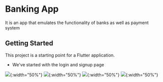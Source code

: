 # Banking App
It is an app that emulates the functionality of banks as well as payment system

## Getting Started

This project is a starting point for a Flutter application.

- We've started with the login and signup page

![](https://github.com/Perception12/flutter_banking_ui/blob/main/assets/images/ss1.png){:width="50%"}
![](https://github.com/Perception12/flutter_banking_ui/blob/main/assets/images/ss2.png){:width="50%"}
![](https://github.com/Perception12/flutter_banking_ui/blob/main/assets/images/ss3.png){:width="50%"}
![](https://github.com/Perception12/flutter_banking_ui/blob/main/assets/images/ss4.png){:width="50%"}
